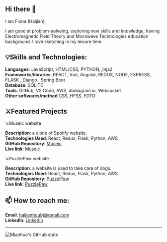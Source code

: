 ## Hi there 👋
I am Fiona (Haijian).

I am good at problem-solveing, exploring new skills and knowledge, having Electromagnetic Field Theory and Microwave Technologies education background. I love sketching in my leisure time.

##  💡Skills and Technologies:

**Languages**: JavaScript, HTML/CSS, PYTHON, jinja2   
**Frameworks**/**libraries**: REACT, Vue, Angular, REDUX, NODE, EXPRESS, FLASK , Django , Spring Boot       
**Database**: SQLITE   
**Tools**: GitHub, VS Code, AWS, dbdiagram.io, Websocket   
**Other softwares/method**  CSS, HFSS, FDTD   

## ⚔️Featured Projects

⚔️Museic website

**Description**: a clone of Spotify website.  
**Technologies Used**: React, Redux, Flask, Python, AWS   
**GitHub Repository**: [Museic](https://github.com/miaohua897/Mod6_project)  
**Live link**: [Museic](https://mod6-project.onrender.com)  

⚔️PuzzlePaw website

**Description**: a website is used to take care of dogs.   
**Technologies Used**: React, Redux, Flask, Python, AWS  
**GitHub Repository**: [PuzzelPaw](https://github.com/miaohua897/PuzzlePawCapstone)  
**Live link**: [PuzzlePaw](https://puzzlepawcapstone.onrender.com)  

## 📫 How to reach me:

**Email**: haijianhoubj@gmail.com   
**LinkedIn**: [LinkedIn](https://www.linkedin.com/in/haijian-hou-b1b32b344/)     




-------------------------------------------------------------------------  

![Miaohua's GitHub stats](https://github-readme-stats.vercel.app/api?username=miaohua897&count_private=true&show_icons=true&theme=merko)

<!-- **miaohua897/miaohua897** is a ✨ _special_ ✨ repository because its `README.md` (this file) appears on your GitHub profile.

Here are some ideas to get you started:

- 🔭 I’m currently working on ...
- 🌱 I’m currently learning ...
- 👯 I’m looking to collaborate on ...
- 🤔 I’m looking for help with ...
- 💬 Ask me about ...
- 📫 How to reach me: ...
- 😄 Pronouns: ...
- ⚡ Fun fact: ... -->

